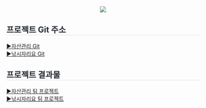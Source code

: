 <div align= "center">
    <img src="https://capsule-render.vercel.app/api?type=waving&color=auto&height=120&text=Yun's%20Git%20hub&animation=&fontColor=000000&fontSize=70" />
</div>

<div style="text-align: left;">
    <h2 style="border-bottom: 1px solid #d8dee4; color: #282d33;"> 프로젝트 Git 주소 </h2> 
    <div style="text-align: left;">
        <a href=https://github.com/y5624711/prj241126/>▶자산관리 Git</a>
        <br>
        <a href=https://github.com/y5624711/TeamProject250106/>▶낚시자리요 Git</a>
    </div>  
<div style="text-align: left;">
    <h2 style="border-bottom: 1px solid #d8dee4; color: #282d33;"> 프로젝트 결과물 </h2>
    <div style="text-align: left;">
        <a href=http://54.180.144.145:8080/>▶자산관리 팀 프로젝트</a>
        <br>
        <a href=http://43.201.71.147:8080/>▶낚시자리요 팀 프로젝트</a>
    </div>  

